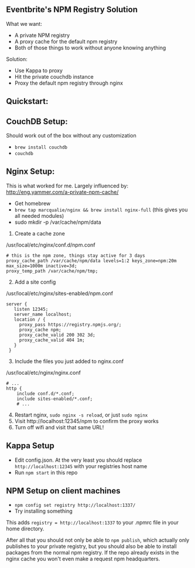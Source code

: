 Eventbrite's NPM Registry Solution
----

What we want:
- A private NPM registry
- A proxy cache for the default npm registry
- Both of those things to work without anyone knowing anything

Solution:
- Use Kappa to proxy
- Hit the private couchdb instance
- Proxy the default npm registry through nginx

Quickstart:
----

CouchDB Setup:
--

Should work out of the box without any customization

- `brew install couchdb`
- `couchdb`

Nginx Setup:
----

This is what worked for me. Largely influenced by: http://eng.yammer.com/a-private-npm-cache/

- Get homebrew
- `brew tap marcqualie/nginx && brew install nginx-full` (this gives you all needed modules)
- sudo mkdir -p /var/cache/npm/data

1. Create a cache zone

/usr/local/etc/nginx/conf.d/npm.conf

    # this is the npm zone, things stay active for 3 days
    proxy_cache_path /var/cache/npm/data levels=1:2 keys_zone=npm:20m max_size=1000m inactive=3d;
    proxy_temp_path /var/cache/npm/tmp;

2. Add a site config

/usr/local/etc/nginx/sites-enabled/npm.conf

    server {
       listen 12345;
       server_name localhost;
       location / {
         proxy_pass https://registry.npmjs.org/;
         proxy_cache npm;
         proxy_cache_valid 200 302 3d;
         proxy_cache_valid 404 1m;
       }
     }

3. Include the files you just added to nginx.conf

/usr/local/etc/nginx/nginx.conf

    # ...
    http {
        include conf.d/*.conf;
        include sites-enabled/*.conf;
        # ...

4. Restart nginx, `sudo nginx -s reload`, or just `sudo nginx`
5. Visit http://localhost:12345/npm to confirm the proxy works
6. Turn off wifi and visit that same URL!

Kappa Setup
----

- Edit config.json. At the very least you should replace
  `http://localhost:12345` with your registries host name
- Run `npm start` in this repo

NPM Setup on client machines
----

- `npm config set registry http://localhost:1337/`
- Try installing something

This adds `registry = http://localhost:1337` to your .npmrc file in your home directory.

After all that you should not only be able to `npm publish`, which actually only publishes to your private registry, but you should also be able to install packages from the normal npm registry. If the repo already exists in the nginx cache you won't even make a request npm headquarters.
